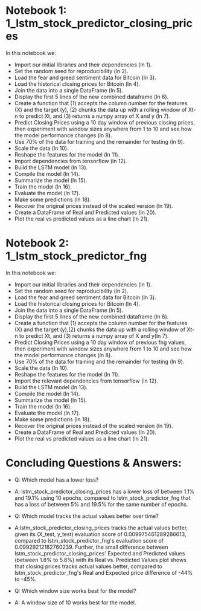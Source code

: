 # Notebook 1: 1_lstm_stock_predictor_closing_prices
In this notebook we:  
* Import our initial libraries and their dependencies (ln 1).
* Set the random seed for reproducibility (ln 2).
* Load the fear and greed sentiment data for Bitcoin (ln 3).
* Load the historical closing prices for Bitcoin (ln 4). 
* Join the data into a single DataFrame (ln 5). 
* Display the first 5 lines of the new combined dataframe (ln 6). 
* Create a function that (1) accepts the column number for the features (X) and the target (y), (2) chunks the data up with a rolling window of Xt-n to predict Xt, and (3) returns a numpy array of X and y (ln 7). 
* Predict Closing Prices using a 10 day window of previous closing prices, then experiment with window sizes anywhere from 1 to 10 and see how the model performance changes (ln 8). 
* Use 70% of the data for training and the remainder for testing (ln 9). 
* Scale the data (ln 10). 
* Reshape the features for the model (ln 11). 
* Import dependencies from tensorflow (ln 12). 
* Build the LSTM model (ln 13). 
* Compile the model (ln 14). 
* Summarize the model (ln 15). 
* Train the model (ln 16). 
* Evaluate the model (ln 17). 
* Make some predictions (ln 18). 
* Recover the original prices instead of the scaled version (ln 19). 
* Create a DataFrame of Real and Predicted values (ln 20). 
* Plot the real vs predicted values as a line chart (ln 21). 

# Notebook 2: 1_lstm_stock_predictor_fng 
In this notebook we:  
* Import our initial libraries and their dependencies (ln 1).
* Set the random seed for reproducibility (ln 2). 
* Load the fear and greed sentiment data for Bitcoin (ln 3). 
* Load the historical closing prices for Bitcoin (ln 4). 
* Join the data into a single DataFrame (ln 5). 
* Display the first 5 lines of the new combined dataframe (ln 6). 
* Create a function that (1) accepts the column number for the features (X) and the target (y),(2) chunks the data up with a rolling window of Xt-n to predict Xt, and (3) returns a numpy array of X and y(ln 7). 
* Predict Closing Prices using a 10 day window of previous fng values, then experiment with window sizes anywhere from 1 to 10 and see how the model performance changes (ln 8). 
* Use 70% of the data for training and the remainder for testing (ln 9). 
* Scale the data (ln 10). 
* Reshape the features for the model (ln 11). 
* Import the relevant dependencies from tensorflow (ln 12). 
* Build the LSTM model (ln 13). 
* Compile the model (ln 14). 
* Summarize the model (ln 15). 
* Train the model (ln 16). 
* Evaluate the model (ln 17). 
* Make some predictions (ln 18). 
* Recover the original prices instead of the scaled version (ln 19). 
* Create a DataFrame of Real and Predicted values (ln 20). 
* Plot the real vs predicted values as a line chart (ln 21). 


# Concluding Questions & Answers: 
* Q: Which model has a lower loss?
* A: lstm_stock_predictor_closing_prices has a lower loss of between 1.1% and 19.1% using 10 epochs, compared to lstm_stock_predictor_fng that has a loss of between 5% and 19.5% for the same number of epochs.  

* Q: Which model tracks the actual values better over time?
* A:lstm_stock_predictor_closing_prices tracks the actual values better, given its (X_test,  y_test) evaluation score of 0.009975461289286613, compared to lstm_stock_predictor_fng's evaluation score of 0.09929212182760239. Further,  the small difference between lstm_stock_predictor_closing_prices' Expected and Predicted values (between 1.8% to 5.8%) with its Real vs. Predicted Values plot shows that closing prices tracks actual values better, compared to lstm_stock_predictor_fng's Real and Expected price difference of -44% to -45%. 

* Q: Which window size works best for the model?
* A: A window size of 10 works best for the model. 

